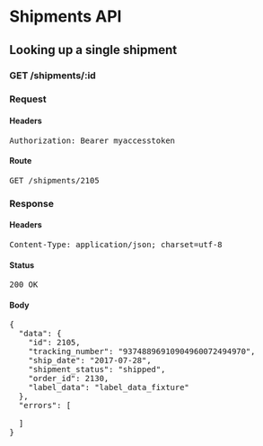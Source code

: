 # Shipments API

## Looking up a single shipment

### GET /shipments/:id
### Request

#### Headers

<pre>Authorization: Bearer myaccesstoken</pre>

#### Route

<pre>GET /shipments/2105</pre>

### Response

#### Headers

<pre>Content-Type: application/json; charset=utf-8</pre>

#### Status

<pre>200 OK</pre>

#### Body

<pre>{
  "data": {
    "id": 2105,
    "tracking_number": "93748896910904960072494970",
    "ship_date": "2017-07-28",
    "shipment_status": "shipped",
    "order_id": 2130,
    "label_data": "label_data_fixture"
  },
  "errors": [

  ]
}</pre>
